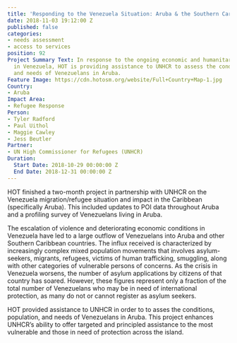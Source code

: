 ```yaml
---
title: 'Responding to the Venezuela Situation: Aruba & the Southern Caribbean'
date: 2018-11-03 19:12:00 Z
published: false
categories:
- needs assessment
- access to services
position: 92
Project Summary Text: In response to the ongoing economic and humanitarian crisis
  in Venezuela, HOT is providing assistance to UNHCR to assess the conditions, population,
  and needs of Venezuelans in Aruba.
Feature Image: https://cdn.hotosm.org/website/Full+Country+Map-1.jpg
Country:
- Aruba
Impact Area:
- Refugee Response
Person:
- Tyler Radford
- Paul Uithol
- Maggie Cawley
- Jess Beutler
Partner:
- UN High Commissioner for Refugees (UNHCR)
Duration:
  Start Date: 2018-10-29 00:00:00 Z
  End Date: 2018-12-31 00:00:00 Z
---
```


HOT finished a two-month project in partnership with UNHCR on the Venezuela migration/refugee situation and impact in the Caribbean (specifically Aruba). This included updates to POI data throughout Aruba and a profiling survey of Venezuelans living in Aruba.

The escalation of violence and deteriorating economic conditions in Venezuela have led to a large outflow of Venezuelans into Aruba and other Southern Caribbean countries. The influx received is characterized by increasingly complex mixed population movements that involves asylum-seekers, migrants, refugees, victims of human trafficking, smuggling, along with other categories of vulnerable persons of concerns. As the crisis in Venezuela worsens, the number of asylum applications by citizens of that country has soared. However, these figures represent only a fraction of the total number of Venezuelans who may be in need of international protection, as many do not or cannot register as asylum seekers.

HOT provided assistance to UNHCR in order to to asses the conditions, population, and needs of Venezuelans in Aruba. This project enhances UNHCR’s ability to offer targeted and principled assistance to the most vulnerable and those in need of protection across the island.